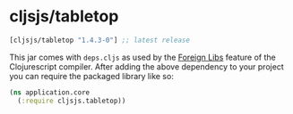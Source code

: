 # cljsjs/tabletop
[](dependency)
```clojure
[cljsjs/tabletop "1.4.3-0"] ;; latest release
```
[](/dependency)

This jar comes with `deps.cljs` as used by the [Foreign Libs][flibs] feature
of the Clojurescript compiler. After adding the above dependency to your project
you can require the packaged library like so:

```clojure
(ns application.core
  (:require cljsjs.tabletop))
```

[flibs]: https://github.com/clojure/clojurescript/wiki/Packaging-Foreign-Dependencies
